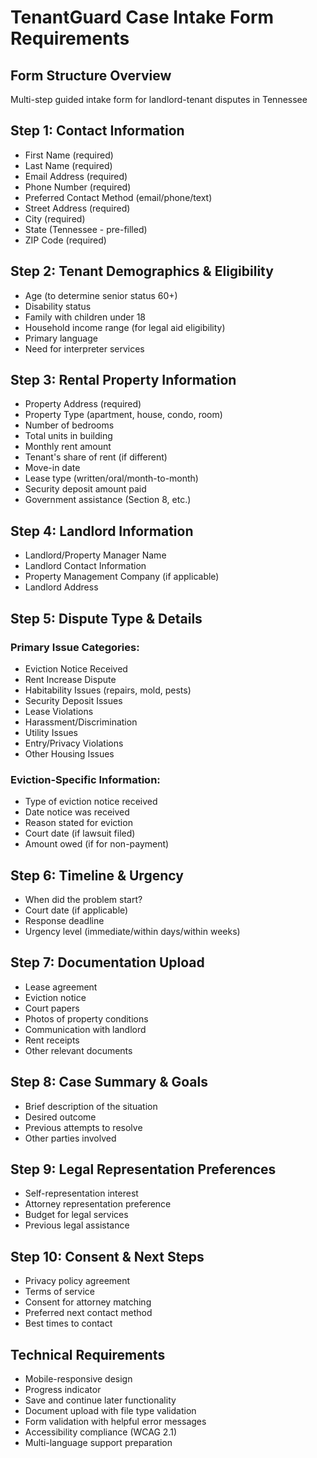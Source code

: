 # TenantGuard Case Intake Form Requirements

## Form Structure Overview
Multi-step guided intake form for landlord-tenant disputes in Tennessee

## Step 1: Contact Information
- First Name (required)
- Last Name (required)
- Email Address (required)
- Phone Number (required)
- Preferred Contact Method (email/phone/text)
- Street Address (required)
- City (required)
- State (Tennessee - pre-filled)
- ZIP Code (required)

## Step 2: Tenant Demographics & Eligibility
- Age (to determine senior status 60+)
- Disability status
- Family with children under 18
- Household income range (for legal aid eligibility)
- Primary language
- Need for interpreter services

## Step 3: Rental Property Information
- Property Address (required)
- Property Type (apartment, house, condo, room)
- Number of bedrooms
- Total units in building
- Monthly rent amount
- Tenant's share of rent (if different)
- Move-in date
- Lease type (written/oral/month-to-month)
- Security deposit amount paid
- Government assistance (Section 8, etc.)

## Step 4: Landlord Information
- Landlord/Property Manager Name
- Landlord Contact Information
- Property Management Company (if applicable)
- Landlord Address

## Step 5: Dispute Type & Details
### Primary Issue Categories:
- Eviction Notice Received
- Rent Increase Dispute
- Habitability Issues (repairs, mold, pests)
- Security Deposit Issues
- Lease Violations
- Harassment/Discrimination
- Utility Issues
- Entry/Privacy Violations
- Other Housing Issues

### Eviction-Specific Information:
- Type of eviction notice received
- Date notice was received
- Reason stated for eviction
- Court date (if lawsuit filed)
- Amount owed (if for non-payment)

## Step 6: Timeline & Urgency
- When did the problem start?
- Court date (if applicable)
- Response deadline
- Urgency level (immediate/within days/within weeks)

## Step 7: Documentation Upload
- Lease agreement
- Eviction notice
- Court papers
- Photos of property conditions
- Communication with landlord
- Rent receipts
- Other relevant documents

## Step 8: Case Summary & Goals
- Brief description of the situation
- Desired outcome
- Previous attempts to resolve
- Other parties involved

## Step 9: Legal Representation Preferences
- Self-representation interest
- Attorney representation preference
- Budget for legal services
- Previous legal assistance

## Step 10: Consent & Next Steps
- Privacy policy agreement
- Terms of service
- Consent for attorney matching
- Preferred next contact method
- Best times to contact

## Technical Requirements
- Mobile-responsive design
- Progress indicator
- Save and continue later functionality
- Document upload with file type validation
- Form validation with helpful error messages
- Accessibility compliance (WCAG 2.1)
- Multi-language support preparation
